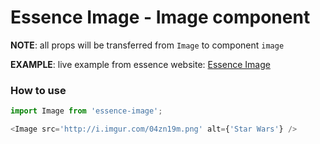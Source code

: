 # Essence Image - Image component


**NOTE**: all props will be transferred from `Image` to component `image`

**EXAMPLE**: live example from essence website: [Essence Image](http://essence.pearlhq.com/#image)

### How to use
```js
import Image from 'essence-image';

<Image src='http://i.imgur.com/04zn19m.png' alt={'Star Wars'} />
```